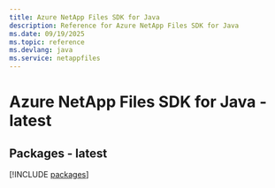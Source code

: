 ```yaml
---
title: Azure NetApp Files SDK for Java
description: Reference for Azure NetApp Files SDK for Java
ms.date: 09/19/2025
ms.topic: reference
ms.devlang: java
ms.service: netappfiles
---
```

# Azure NetApp Files SDK for Java - latest
## Packages - latest
[!INCLUDE [packages](netapp-files-index.md)]